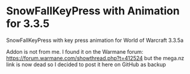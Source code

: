 # SnowFallKeyPress with Animation for 3.3.5
SnowFallKeyPress with key press animation for World of Warcraft 3.3.5a


Addon is not from me. I found it on the Warmane forum: https://forum.warmane.com/showthread.php?t=412524 but the mega.nz link is now dead so I decided to post it here on GitHub as backup